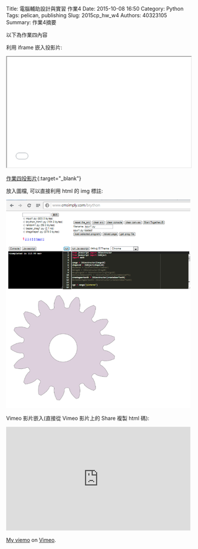Title: 電腦輔助設計與實習 作業4
Date: 2015-10-08 16:50
Category: Python
Tags: pelican, publishing
Slug: 2015cp_hw_w4
Authors: 40323105
Summary: 作業4摘要

以下為作業四內容

利用 iframe 嵌入投影片:

<iframe src="simplest3.html" width="500" height="300"></iframe>

[作業四投影片](simplest3.html){:target="_blank"}


放入圖檔, 可以直接利用 html 的 img 標註:

<img src="images/spur.png" width="500" alt="正齒輪繪圖"></img>

Vimeo 影片嵌入(直接從 Vimeo 影片上的 Share 複製 html 碼):

<iframe src="https://player.vimeo.com/video/137724068" width="500" height="281" frameborder="0" webkitallowfullscreen mozallowfullscreen allowfullscreen></iframe> <p><a href="https://vimeo.com/137724068">My  viemo</a> on <a href="https://vimeo.com/home/myvideos">Vimeo</a>.</p>